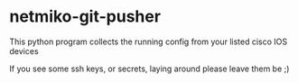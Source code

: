 # netmiko-git-pusher
This python program collects the running config from your listed cisco IOS devices

If you see some ssh keys, or secrets, laying around please leave them be ;)


